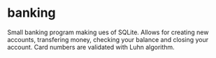 # banking
Small banking program making ues of SQLite. Allows for creating new accounts, transfering money, checking your balance and closing your account. Card numbers are validated with Luhn algorithm.
